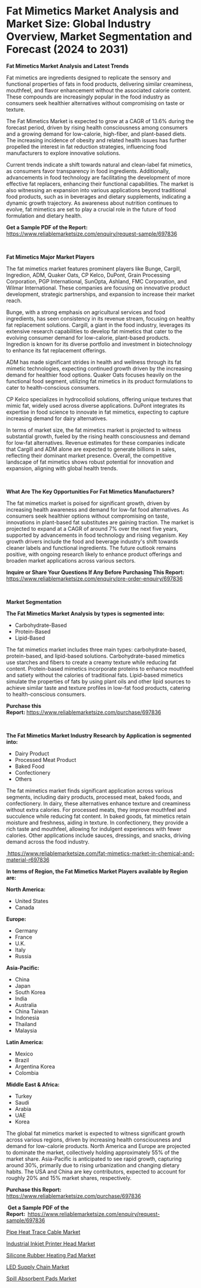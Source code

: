 <p><h1>Fat Mimetics Market Analysis and Market Size: Global Industry Overview, Market Segmentation and Forecast (2024 to 2031)</h1></p><p><strong>Fat Mimetics Market Analysis and Latest Trends</strong></p>
<p><p>Fat mimetics are ingredients designed to replicate the sensory and functional properties of fats in food products, delivering similar creaminess, mouthfeel, and flavor enhancement without the associated calorie content. These compounds are increasingly popular in the food industry as consumers seek healthier alternatives without compromising on taste or texture. </p><p>The Fat Mimetics Market is expected to grow at a CAGR of 13.6% during the forecast period, driven by rising health consciousness among consumers and a growing demand for low-calorie, high-fiber, and plant-based diets. The increasing incidence of obesity and related health issues has further propelled the interest in fat reduction strategies, influencing food manufacturers to explore innovative solutions.</p><p>Current trends indicate a shift towards natural and clean-label fat mimetics, as consumers favor transparency in food ingredients. Additionally, advancements in food technology are facilitating the development of more effective fat replacers, enhancing their functional capabilities. The market is also witnessing an expansion into various applications beyond traditional food products, such as in beverages and dietary supplements, indicating a dynamic growth trajectory. As awareness about nutrition continues to evolve, fat mimetics are set to play a crucial role in the future of food formulation and dietary health.</p></p>
<p><strong>Get a Sample PDF of the Report:&nbsp;</strong> <a href="https://www.reliablemarketsize.com/enquiry/request-sample/697836?utm_campaign=1131&utm_medium=2&utm_source=Github&utm_content=ia&utm_term=29092024&utm_id=fat-mimetics">https://www.reliablemarketsize.com/enquiry/request-sample/697836</a></p>
<p>&nbsp;</p>
<p><strong>Fat Mimetics Major Market Players</strong></p>
<p><p>The fat mimetics market features prominent players like Bunge, Cargill, Ingredion, ADM, Quaker Oats, CP Kelco, DuPont, Grain Processing Corporation, PGP International, SunOpta, Ashland, FMC Corporation, and Wilmar International. These companies are focusing on innovative product development, strategic partnerships, and expansion to increase their market reach.</p><p>Bunge, with a strong emphasis on agricultural services and food ingredients, has seen consistency in its revenue stream, focusing on healthy fat replacement solutions. Cargill, a giant in the food industry, leverages its extensive research capabilities to develop fat mimetics that cater to the evolving consumer demand for low-calorie, plant-based products. Ingredion is known for its diverse portfolio and investment in biotechnology to enhance its fat replacement offerings.</p><p>ADM has made significant strides in health and wellness through its fat mimetic technologies, expecting continued growth driven by the increasing demand for healthier food options. Quaker Oats focuses heavily on the functional food segment, utilizing fat mimetics in its product formulations to cater to health-conscious consumers.</p><p>CP Kelco specializes in hydrocolloid solutions, offering unique textures that mimic fat, widely used across diverse applications. DuPont integrates its expertise in food science to innovate in fat mimetics, expecting to capture increasing demand for dairy alternatives.</p><p>In terms of market size, the fat mimetics market is projected to witness substantial growth, fueled by the rising health consciousness and demand for low-fat alternatives. Revenue estimates for these companies indicate that Cargill and ADM alone are expected to generate billions in sales, reflecting their dominant market presence. Overall, the competitive landscape of fat mimetics shows robust potential for innovation and expansion, aligning with global health trends.</p></p>
<p>&nbsp;</p>
<p><strong>What Are The Key Opportunities For Fat Mimetics Manufacturers?</strong></p>
<p><p>The fat mimetics market is poised for significant growth, driven by increasing health awareness and demand for low-fat food alternatives. As consumers seek healthier options without compromising on taste, innovations in plant-based fat substitutes are gaining traction. The market is projected to expand at a CAGR of around 7% over the next five years, supported by advancements in food technology and rising veganism. Key growth drivers include the food and beverage industry's shift towards cleaner labels and functional ingredients. The future outlook remains positive, with ongoing research likely to enhance product offerings and broaden market applications across various sectors.</p></p>
<p><strong>Inquire or Share Your Questions If Any Before Purchasing This Report:</strong> <a href="https://www.reliablemarketsize.com/enquiry/pre-order-enquiry/697836?utm_campaign=1131&utm_medium=2&utm_source=Github&utm_content=ia&utm_term=29092024&utm_id=fat-mimetics">https://www.reliablemarketsize.com/enquiry/pre-order-enquiry/697836</a></p>
<p>&nbsp;</p>
<p><strong>Market Segmentation</strong></p>
<p><strong>The Fat Mimetics Market Analysis by types is segmented into:</strong></p>
<p><ul><li>Carbohydrate-Based</li><li>Protein-Based</li><li>Lipid-Based</li></ul></p>
<p><p>The fat mimetics market includes three main types: carbohydrate-based, protein-based, and lipid-based solutions. Carbohydrate-based mimetics use starches and fibers to create a creamy texture while reducing fat content. Protein-based mimetics incorporate proteins to enhance mouthfeel and satiety without the calories of traditional fats. Lipid-based mimetics simulate the properties of fats by using plant oils and other lipid sources to achieve similar taste and texture profiles in low-fat food products, catering to health-conscious consumers.</p></p>
<p><strong>Purchase this Report:&nbsp;</strong><a href="https://www.reliablemarketsize.com/purchase/697836?utm_campaign=1131&utm_medium=2&utm_source=Github&utm_content=ia&utm_term=29092024&utm_id=fat-mimetics">https://www.reliablemarketsize.com/purchase/697836</a></p>
<p>&nbsp;</p>
<p><strong>The Fat Mimetics Market Industry Research by Application is segmented into:</strong></p>
<p><ul><li>Dairy Product</li><li>Processed Meat Product</li><li>Baked Food</li><li>Confectionery</li><li>Others</li></ul></p>
<p><p>The fat mimetics market finds significant application across various segments, including dairy products, processed meat, baked foods, and confectionery. In dairy, these alternatives enhance texture and creaminess without extra calories. For processed meats, they improve mouthfeel and succulence while reducing fat content. In baked goods, fat mimetics retain moisture and freshness, aiding in texture. In confectionery, they provide a rich taste and mouthfeel, allowing for indulgent experiences with fewer calories. Other applications include sauces, dressings, and snacks, driving demand across the food industry.</p></p>
<p><a href="https://www.reliablemarketsize.com/fat-mimetics-market-in-chemical-and-material-r697836?utm_campaign=1131&utm_medium=2&utm_source=Github&utm_content=ia&utm_term=29092024&utm_id=fat-mimetics">&nbsp;https://www.reliablemarketsize.com/fat-mimetics-market-in-chemical-and-material-r697836</a></p>
<p><strong>In terms of Region, the Fat Mimetics Market Players available by Region are:</strong></p>
<p>
    <p> <strong> North America: </strong>
        <ul>
            <li>United States</li>
            <li>Canada</li>
        </ul>
        </p> 
    <p> <strong> Europe: </strong>
        <ul>
            <li>Germany</li>
            <li>France</li>
            <li>U.K.</li>
            <li>Italy</li>
            <li>Russia</li>
        </ul>
        </p> 
    <p> <strong> Asia-Pacific: </strong>
        <ul>
            <li>China</li>
            <li>Japan</li>
            <li>South Korea</li>
            <li>India</li>
            <li>Australia</li>
            <li>China Taiwan</li>
            <li>Indonesia</li>
            <li>Thailand</li>
            <li>Malaysia</li>
        </ul>
        </p> 
    <p> <strong> Latin America: </strong>
        <ul>
            <li>Mexico</li>
            <li>Brazil</li>
            <li>Argentina Korea</li>
            <li>Colombia</li>
        </ul>
        </p> 
    <p> <strong> Middle East & Africa: </strong>
        <ul>
            <li>Turkey</li>
            <li>Saudi</li>
            <li>Arabia</li>
            <li>UAE</li>
            <li>Korea</li>
        </ul>
    </p>
    </p>
<p><p>The global fat mimetics market is expected to witness significant growth across various regions, driven by increasing health consciousness and demand for low-calorie products. North America and Europe are projected to dominate the market, collectively holding approximately 55% of the market share. Asia-Pacific is anticipated to see rapid growth, capturing around 30%, primarily due to rising urbanization and changing dietary habits. The USA and China are key contributors, expected to account for roughly 20% and 15% market shares, respectively.</p></p>
<p><strong>Purchase this Report: </strong><a href="https://www.reliablemarketsize.com/purchase/697836?utm_campaign=1131&utm_medium=2&utm_source=Github&utm_content=ia&utm_term=29092024&utm_id=fat-mimetics">https://www.reliablemarketsize.com/purchase/697836</a></p>
<p>&nbsp;<strong>Get a Sample PDF of the Report:&nbsp;&nbsp;</strong><a href="https://www.reliablemarketsize.com/enquiry/request-sample/697836?utm_campaign=1131&utm_medium=2&utm_source=Github&utm_content=ia&utm_term=29092024&utm_id=fat-mimetics">https://www.reliablemarketsize.com/enquiry/request-sample/697836</a></p>
<p><strong></strong></p>
<p><p><a href="https://www.linkedin.com/pulse/pipe-heat-trace-cable-market-report-product-type-self-regulating-sh7cc?utm_campaign=1131&utm_medium=2&utm_source=Github&utm_content=ia&utm_term=29092024&utm_id=fat-mimetics">Pipe Heat Trace Cable Market</a></p><p><a href="https://issuu.com/reportprime-2/docs/industrial-inkjet-printer-head-mark_522366e9a5d96d?utm_campaign=1131&utm_medium=2&utm_source=Github&utm_content=ia&utm_term=29092024&utm_id=fat-mimetics">Industrial Inkjet Printer Head Market</a></p><p><a href="https://www.linkedin.com/pulse/analyzing-key-drivers-silicone-rubber-heating-pad-market-kq7tc?utm_campaign=1131&utm_medium=2&utm_source=Github&utm_content=ia&utm_term=29092024&utm_id=fat-mimetics">Silicone Rubber Heating Pad Market</a></p><p><a href="https://issuu.com/reportprime-2/docs/led-supply-chain-market-size-2030.p_63519d4e3c0267?utm_campaign=1131&utm_medium=2&utm_source=Github&utm_content=ia&utm_term=29092024&utm_id=fat-mimetics">LED Supply Chain Market</a></p><p><a href="https://www.linkedin.com/pulse/spill-absorbent-pads-market-overview-regional-outlook-29kcc?utm_campaign=1131&utm_medium=2&utm_source=Github&utm_content=ia&utm_term=29092024&utm_id=fat-mimetics">Spill Absorbent Pads Market</a></p></p>